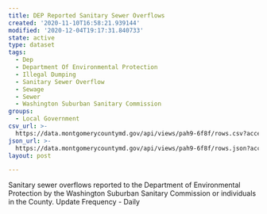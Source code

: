```yaml
---
title: DEP Reported Sanitary Sewer Overflows
created: '2020-11-10T16:58:21.939144'
modified: '2020-12-04T19:17:31.840733'
state: active
type: dataset
tags:
  - Dep
  - Department Of Environmental Protection
  - Illegal Dumping
  - Sanitary Sewer Overflow
  - Sewage
  - Sewer
  - Washington Suburban Sanitary Commission
groups:
  - Local Government
csv_url: >-
  https://data.montgomerycountymd.gov/api/views/pah9-6f8f/rows.csv?accessType=DOWNLOAD
json_url: >-
  https://data.montgomerycountymd.gov/api/views/pah9-6f8f/rows.json?accessType=DOWNLOAD
layout: post

---
```

Sanitary sewer overflows reported to the Department of Environmental Protection by the Washington Suburban Sanitary Commission or individuals in the County. Update Frequency - Daily
